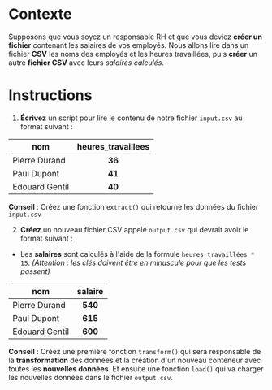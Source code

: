 # Contexte

Supposons que vous soyez un responsable RH et que vous deviez **créer un fichier** contenant les salaires de vos employés. Nous allons lire dans un fichier **CSV** les noms des employés et les heures travaillées, puis **créer** un autre **fichier CSV** avec leurs _salaires calculés_.

# Instructions

1. **Écrivez** un script pour lire le contenu de notre fichier `input.csv` au format suivant :

| nom            | heures_travaillees |
| -------------- | :----------------: |
| Pierre Durand  |       **36**       |
| Paul Dupont    |       **41**       |
| Edouard Gentil |       **40**       |

**Conseil** : Créez une fonction `extract()` qui retourne les données du fichier `input.csv`

2. **Créez** un nouveau fichier CSV appelé `output.csv` qui devrait avoir le format suivant :

- Les **salaires** sont calculés à l'aide de la formule `heures_travaillées * 15`. _(Attention : les clés doivent être en minuscule pour que les tests passent)_

| nom            | salaire |
| -------------- | :-----: |
| Pierre Durand  | **540** |
| Paul Dupont    | **615** |
| Edouard Gentil | **600** |

**Conseil** : Créez une première fonction `transform()` qui sera responsable de la **transformation** des données et la création d'un nouveau conteneur avec toutes les **nouvelles données**. Et ensuite une fonction `load()` qui va charger les nouvelles données dans le fichier `output.csv`.
